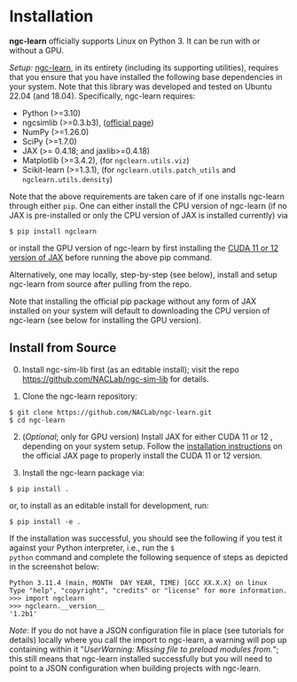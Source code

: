 # Installation

**ngc-learn** officially supports Linux on Python 3. It can be run with or
without a GPU.

<i>Setup:</i> <a href="https://github.com/NACLab/ngc-learn">ngc-learn</a>,
in its entirety (including its supporting utilities),
requires that you ensure that you have installed the following base dependencies in
your system. Note that this library was developed and tested on Ubuntu 22.04 (and 18.04).
Specifically, ngc-learn requires:
* Python (>=3.10)
* ngcsimlib (>=0.3.b3), (<a href="https://github.com/NACLab/ngc-sim-lib">official page</a>)
* NumPy (>=1.26.0)
* SciPy (>=1.7.0)
* JAX (>= 0.4.18; and jaxlib>=0.4.18) <!--(tested for cuda 11.8)-->
* Matplotlib (>=3.4.2), (for `ngclearn.utils.viz`)
* Scikit-learn (>=1.3.1), (for `ngclearn.utils.patch_utils` and `ngclearn.utils.density`)

Note that the above requirements are taken care of if one installs ngc-learn
through either `pip`. One can either install the CPU version of ngc-learn (if no JAX is
pre-installed or only the CPU version of JAX is installed currently) via
```console
$ pip install ngclearn
```

or install the GPU version of ngc-learn by first installing the
<a href="https://jax.readthedocs.io/en/latest/installation.html">CUDA 11 or 12
version of JAX</a> before running the above pip command.

Alternatively, one may locally, step-by-step (see below), install and setup
ngc-learn from source after pulling from the repo.

Note that installing the official pip package without any form of JAX installed
on your system will default to downloading the CPU version of ngc-learn (see
below for installing the GPU version).

## Install from Source

0. Install ngc-sim-lib first (as an editable install); visit the repo 
https://github.com/NACLab/ngc-sim-lib for details.

1. Clone the ngc-learn repository:
```console
$ git clone https://github.com/NACLab/ngc-learn.git
$ cd ngc-learn
```

2. (<i>Optional</i>; only for GPU version) Install JAX for either CUDA 11 or 12 , depending
   on your system setup. Follow the
   <a href="https://jax.readthedocs.io/en/latest/installation.html">installation instructions</a>
   on the official JAX page to properly install the CUDA 11 or 12 version.

<!--
3. (<i>Optional</i>) Install, a pre-package installation step (for only the
   non-ngclearn dependencies), the base requirements (and a few extras for building
   the docs) with:
```console
$ pip install -r requirements.txt
```
-->

3. Install the ngc-learn package via:
```console
$ pip install .
```
or, to install as an editable install for development, run:
```console
$ pip install -e .
```

If the installation was successful, you should see the following if you test
it against your Python interpreter, i.e., run the <code>$ python</code> command
and complete the following sequence of steps as depicted in the screenshot below:<br>
<!--<img src="images/test_ngclearn_install.png" width="512">-->

```console
Python 3.11.4 (main, MONTH  DAY YEAR, TIME) [GCC XX.X.X] on linux
Type "help", "copyright", "credits" or "license" for more information.
>>> import ngclearn
>>> ngclearn.__version__
'1.2b1'
```

<i>Note</i>: If you do not have a JSON configuration file in place (see tutorials
for details) locally where you call the import to ngc-learn, a warning will pop
up containing within it "<i>UserWarning: Missing file to preload modules from.</i>";
this still means that ngc-learn installed successfully but you will need to
point to a JSON configuration when building projects with ngc-learn.

